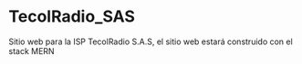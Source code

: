 # TecolRadio_SAS
Sitio web para la ISP TecolRadio S.A.S, el sitio web estará construido con el stack MERN
